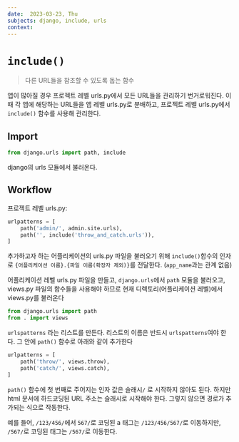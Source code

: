 ```yaml
---
date:  2023-03-23, Thu
subjects: django, include, urls
context: 
---
```

# `include()`
> 다른 URL들을 참조할 수 있도록 돕는 함수

앱이 많아질 경우 프로젝트 레벨 urls.py에서 모든 URL들을 관리하기 번거로워진다. 이 때 각 앱에 해당하는 URL들을 앱 레벨 urls.py로 분배하고, 프로젝트 레벨 urls.py에서 `include()` 함수를 사용해 관리한다.

## Import
```python
from django.urls import path, include
```
django의 urls 모듈에서 불러온다.

## Workflow
프로젝트 레벨 urls.py:
```python
urlpatterns = [
    path('admin/', admin.site.urls),
    path('', include('throw_and_catch.urls')),
]
```
추가하고자 하는 어플리케이션의 urls.py 파일을 불러오기 위해 `include()`함수의 인자로 `{어플리케이션 이름}.{파일 이름(확장자 제외)}`를 전달한다. (`app_name`과는 관계 없음)

어플리케이션 레벨 urls.py 파일을 만들고, `django.urls`에서 `path` 모듈을 불러오고, views.py 파일의 함수들을 사용해야 하므로 현재 디렉토리(어플리케이션 레벨)에서 views.py를 불러온다
```python
from django.urls import path
from . import views
```

`urlspatterns` 라는 리스트를 만든다. 리스트의 이름은 반드시 `urlspatterns`여야 한다. 그 안에 `path()` 함수로 아래와 같이 추가한다
```python
urlpatterns = [
	path('throw/', views.throw),
	path('catch/', views.catch),
]
```
`path()` 함수에 첫 번째로 주어지는 인자 값은 슬래시`/` 로 시작하지 않아도 된다. 하지만 html 문서에 하드코딩된 URL 주소는 슬래시로 시작해야 한다. 그렇지 않으면 경로가 추가되는 식으로 작동한다.

예를 들어, `/123/456/`에서 `567/`로 코딩된 a 태그는 `/123/456/567/`로 이동하지만, `/567/`로 코딩된 태그는 `/567/`로 이동한다.